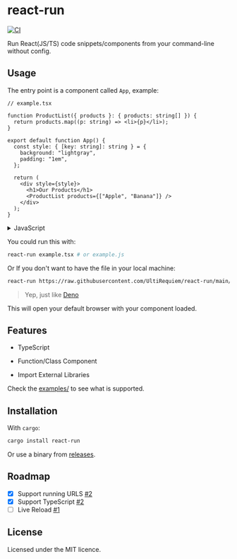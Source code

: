 # react-run

[![CI](https://github.com/UltiRequiem/react-run/actions/workflows/ci.yaml/badge.svg)](https://github.com/UltiRequiem/react-run/actions/workflows/ci.yaml)

Run React(JS/TS) code snippets/components from your command-line without config.

## Usage

The entry point is a component called `App`, example:

```tsx
// example.tsx

function ProductList({ products }: { products: string[] }) {
  return products.map((p: string) => <li>{p}</li>);
}

export default function App() {
  const style: { [key: string]: string } = {
    background: "lightgray",
    padding: "1em",
  };

  return (
    <div style={style}>
      <h1>Our Products</h1>
      <ProductList products={["Apple", "Banana"]} />
    </div>
  );
}
```

<details>

  <summary>JavaScript</summary>

```javascript
// example.js
export default function App() {
  const [count, setCount] = React.useState(0);

  return (
    <div style={{ background: "purple", color: "white", padding: "10px" }}>
      <h1>Hello World</h1>
      <p>{count}</p>
      <button onClick={() => setCount(count + Math.random())}>+ random</button>
    </div>
  );
}
```

</details>

You could run this with:

```sh
react-run example.tsx # or example.js
```

Or If you don't want to have the file in your local machine:

```sh
react-run https://raw.githubusercontent.com/UltiRequiem/react-run/main/examples/typescript.tsx
```

> Yep, just like [Deno](https://deno.land)

This will open your default browser with your component loaded.

## Features

- TypeScript

- Function/Class Component

- Import External Libraries

Check the [examples/](./examples) to see what is supported.

## Installation

With `cargo`:

```sh
cargo install react-run
```

Or use a binary from
[releases](https://github.com/UltiRequiem/react-run/releases/latest).

## Roadmap

- [x] Support running URLS [#2](https://github.com/UltiRequiem/react-run/issues/3)
- [x] Support TypeScript [#2](https://github.com/UltiRequiem/react-run/issues/2)
- [ ] Live Reload [#1](https://github.com/UltiRequiem/react-run/issues/1)

## License

Licensed under the MIT licence.
